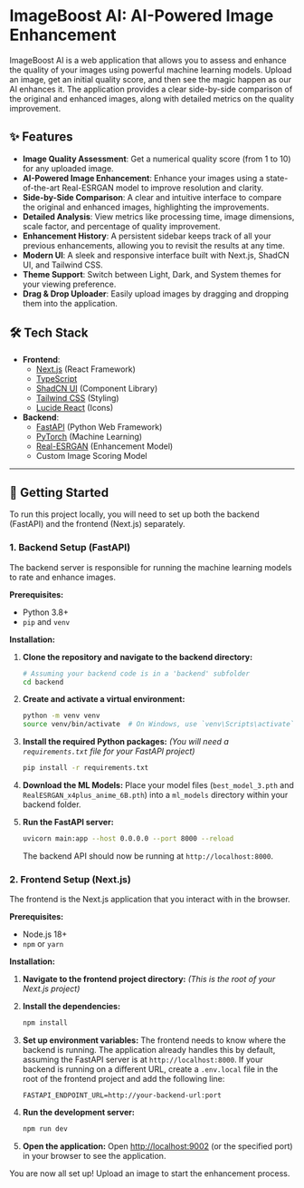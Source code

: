 # ImageBoost AI: AI-Powered Image Enhancement

ImageBoost AI is a web application that allows you to assess and enhance the quality of your images using powerful machine learning models. Upload an image, get an initial quality score, and then see the magic happen as our AI enhances it. The application provides a clear side-by-side comparison of the original and enhanced images, along with detailed metrics on the quality improvement.

## ✨ Features

-   **Image Quality Assessment**: Get a numerical quality score (from 1 to 10) for any uploaded image.
-   **AI-Powered Image Enhancement**: Enhance your images using a state-of-the-art Real-ESRGAN model to improve resolution and clarity.
-   **Side-by-Side Comparison**: A clear and intuitive interface to compare the original and enhanced images, highlighting the improvements.
-   **Detailed Analysis**: View metrics like processing time, image dimensions, scale factor, and percentage of quality improvement.
-   **Enhancement History**: A persistent sidebar keeps track of all your previous enhancements, allowing you to revisit the results at any time.
-   **Modern UI**: A sleek and responsive interface built with Next.js, ShadCN UI, and Tailwind CSS.
-   **Theme Support**: Switch between Light, Dark, and System themes for your viewing preference.
-   **Drag & Drop Uploader**: Easily upload images by dragging and dropping them into the application.

## 🛠️ Tech Stack

-   **Frontend**:
    -   [Next.js](https://nextjs.org/) (React Framework)
    -   [TypeScript](https://www.typescriptlang.org/)
    -   [ShadCN UI](https://ui.shadcn.com/) (Component Library)
    -   [Tailwind CSS](https://tailwindcss.com/) (Styling)
    -   [Lucide React](https://lucide.dev/guide/packages/lucide-react) (Icons)
-   **Backend**:
    -   [FastAPI](https://fastapi.tiangolo.com/) (Python Web Framework)
    -   [PyTorch](https://pytorch.org/) (Machine Learning)
    -   [Real-ESRGAN](https://github.com/xinntao/Real-ESRGAN) (Enhancement Model)
    -   Custom Image Scoring Model

---

## 🚀 Getting Started

To run this project locally, you will need to set up both the backend (FastAPI) and the frontend (Next.js) separately.

### 1. Backend Setup (FastAPI)

The backend server is responsible for running the machine learning models to rate and enhance images.

**Prerequisites:**
- Python 3.8+
- `pip` and `venv`

**Installation:**

1.  **Clone the repository and navigate to the backend directory:**
    ```bash
    # Assuming your backend code is in a 'backend' subfolder
    cd backend
    ```

2.  **Create and activate a virtual environment:**
    ```bash
    python -m venv venv
    source venv/bin/activate  # On Windows, use `venv\Scripts\activate`
    ```

3.  **Install the required Python packages:**
    *(You will need a `requirements.txt` file for your FastAPI project)*
    ```bash
    pip install -r requirements.txt
    ```

4.  **Download the ML Models:**
    Place your model files (`best_model_3.pth` and `RealESRGAN_x4plus_anime_6B.pth`) into a `ml_models` directory within your backend folder.

5.  **Run the FastAPI server:**
    ```bash
    uvicorn main:app --host 0.0.0.0 --port 8000 --reload
    ```
    The backend API should now be running at `http://localhost:8000`.

### 2. Frontend Setup (Next.js)

The frontend is the Next.js application that you interact with in the browser.

**Prerequisites:**
- Node.js 18+
- `npm` or `yarn`

**Installation:**

1.  **Navigate to the frontend project directory:**
    *(This is the root of your Next.js project)*

2.  **Install the dependencies:**
    ```bash
    npm install
    ```

3.  **Set up environment variables:**
    The frontend needs to know where the backend is running. The application already handles this by default, assuming the FastAPI server is at `http://localhost:8000`. If your backend is running on a different URL, create a `.env.local` file in the root of the frontend project and add the following line:
    ```
    FASTAPI_ENDPOINT_URL=http://your-backend-url:port
    ```

4.  **Run the development server:**
    ```bash
    npm run dev
    ```

5.  **Open the application:**
    Open [http://localhost:9002](http://localhost:9002) (or the specified port) in your browser to see the application.

You are now all set up! Upload an image to start the enhancement process.
